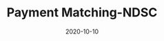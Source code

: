 ---
layout: project
type: project
image: images/payment-matching-ndsc.png
title: Payment Matching-NDSC
projecturl: https://github.com/rpnugroho/payment-matching-ndsc
permalink: projects/payment-matching-ndsc
# All dates must be YYYY-MM-DD format!
date: 2020-10-10
labels:
  - Competition
summary: Solution for NDSC - Payment Matching using recordlinkage library. This solution got 27th place in private leaderboard.
---